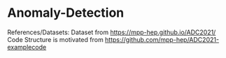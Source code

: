 # Anomaly-Detection


References/Datasets:
Dataset from https://mpp-hep.github.io/ADC2021/ 
Code Structure is motivated from https://github.com/mpp-hep/ADC2021-examplecode
